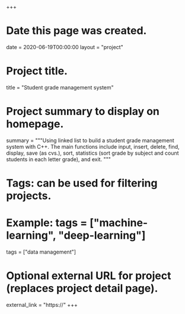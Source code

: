 +++

# Date this page was created.
date = 2020-06-19T00:00:00 layout = "project"

# Project title.
title = "Student grade management system"

# Project summary to display on homepage.
summary = """Using linked list to build a student grade management system with C++. The main functions include input, insert, delete, find, display, save (as cvs.), sort, statistics (sort grade by subject and count students in each letter grade), and exit. 
"""

# Tags: can be used for filtering projects.
# Example: tags = ["machine-learning", "deep-learning"]
tags = ["data management"]

# Optional external URL for project (replaces project detail page).
external_link = "https://" +++

